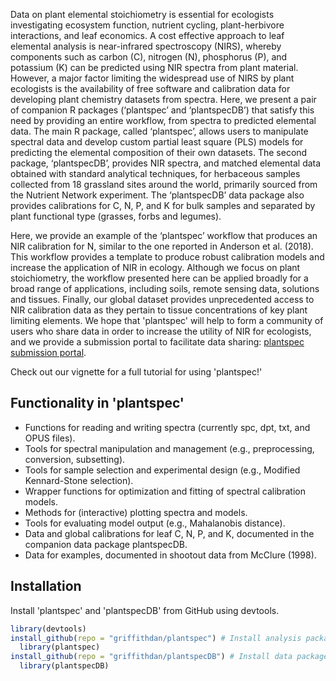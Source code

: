 Data on plant elemental stoichiometry is essential for ecologists investigating ecosystem function, nutrient cycling, plant-herbivore interactions, and leaf economics. A cost effective approach to leaf elemental analysis is near-infrared spectroscopy (NIRS), whereby components such as carbon (C), nitrogen (N), phosphorus (P), and potassium (K) can be predicted using NIR spectra from plant material. However, a major factor limiting the widespread use of NIRS by plant ecologists is the availability of free software and calibration data for developing plant chemistry datasets from spectra. Here, we present a pair of companion R packages (‘plantspec’ and ‘plantspecDB’) that satisfy this need by providing an entire workflow, from spectra to predicted elemental data. The main R package, called ‘plantspec’, allows users to manipulate spectral data and develop custom partial least square (PLS) models for predicting the elemental composition of their own datasets. The second package, ‘plantspecDB’, provides NIR spectra, and matched elemental data obtained with standard analytical techniques, for herbaceous samples collected from 18 grassland sites around the world, primarily sourced from the Nutrient Network experiment. The ‘plantspecDB’ data package also provides calibrations for C, N, P, and K for bulk samples and separated by plant functional type (grasses, forbs and legumes). 

Here, we provide an example of the ‘plantspec’ workflow that produces an NIR calibration for N, similar to the one reported in Anderson et al. (2018). This workflow provides a template to produce robust calibration models and increase the application of NIR in ecology. Although we focus on plant stoichiometry, the workflow presented here can be applied broadly for a broad range of applications, including soils, remote sensing data, solutions and tissues. Finally, our global dataset provides unprecedented access to NIR calibration data as they pertain to tissue concentrations of key plant limiting elements. We hope that 'plantspec' will help to form a community of users who share data in order to increase the utility of NIR for ecologists, and we provide a submission portal to facilitate data sharing: [plantspec submission portal](https://griffithdan.github.io/pages/code_and_data/plantspec/data-submission.html).

Check out our vignette for a full tutorial for using 'plantspec!'

## Functionality in 'plantspec'

- Functions for reading and writing spectra (currently spc, dpt, txt, and OPUS files). 
- Tools for spectral manipulation and management (e.g., preprocessing, conversion, subsetting).
- Tools for sample selection and experimental design (e.g., Modified Kennard-Stone selection).
- Wrapper functions for optimization and fitting of spectral calibration models.
- Methods for (interactive) plotting spectra and models.
- Tools for evaluating model output (e.g., Mahalanobis distance).
- Data and global calibrations for leaf C, N, P, and K, documented in the companion data package plantspecDB.
- Data for examples, documented in shootout data from McClure (1998).

## Installation

Install 'plantspec' and 'plantspecDB' from GitHub using devtools.

```r
library(devtools)
install_github(repo = "griffithdan/plantspec") # Install analysis package
  library(plantspec)
install_github(repo = "griffithdan/plantspecDB") # Install data package 
  library(plantspecDB)
```
